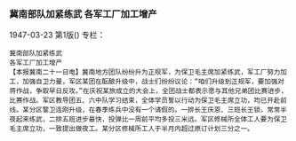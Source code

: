 ### 冀南部队加紧练武  各军工厂加工增产

1947-03-23
第1版()
专栏：

    冀南部队加紧练武
    各军工厂加工增产
    【本报冀南二十一日电】冀南地方团队纷纷升为正规军，为保卫毛主席加紧练武，军工厂努力加工，加强自卫力量，军区某团在酝酿升级中，战士们纷纷议论：“咱们升级到正规军，要加强对蒋作战，争取早日反攻。”在庆祝某旅成立的大会上，全团战士都表示愿与其他兄弟团比赛进步，比赛作战。军区教导团五、六中队学习结束，全体学员誓以行动为保卫毛主席立功，均已开赴前线。某分区警卫连刚升级，在春季练兵中没有一个请假的。一排长王庆恩、三班长王锁，常常半夜起来练武，二排五班进步最快，投弹比一周前平均多投三米远。军区修械所全体工人要为保卫毛主席立功，一致提出做夜工。某分区修械所工人于半月内超过原订计划三分之一。
